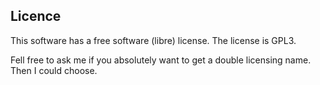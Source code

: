 ## Licence

This software has a free software (libre) license. The license is GPL3. 

Fell free to ask me if you absolutely want to get a double licensing name. Then I could choose.